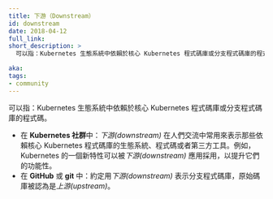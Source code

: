 ```yaml
---
title: 下游（Downstream）
id: downstream
date: 2018-04-12
full_link: 
short_description: >
  可以指：Kubernetes 生態系統中依賴於核心 Kubernetes 程式碼庫或分支程式碼庫的程式碼。

aka: 
tags:
- community
---
```


<!--
---
title: Downstream (disambiguation)
id: downstream
date: 2018-04-12
full_link: 
short_description: >
  May refer to: code in the Kubernetes ecosystem that depends upon the core Kubernetes codebase or a forked repo.

aka: 
tags:
- community
---
-->

<!--
 May refer to: code in the Kubernetes ecosystem that depends upon the core Kubernetes codebase or a forked repo.
-->

可以指：Kubernetes 生態系統中依賴於核心 Kubernetes 程式碼庫或分支程式碼庫的程式碼。

<!--more--> 

<!--
* In the **Kubernetes Community**: Conversations often use *downstream* to mean the ecosystem, code, or third-party tools that rely on the core Kubernetes codebase. For example, a new feature in Kubernetes may be adopted by applications *downstream* to improve their functionality.
* In **GitHub** or **git**: The convention is to refer to a forked repo as *downstream*, whereas the source repo is considered *upstream*.
-->

* 在 **Kubernetes 社群**中：*下游(downstream)* 在人們交流中常用來表示那些依賴核心 Kubernetes 程式碼庫的生態系統、程式碼或者第三方工具。例如，Kubernetes 的一個新特性可以被*下游(downstream)* 應用採用，以提升它們的功能性。
* 在 **GitHub** 或 **git** 中：約定用*下游(downstream)* 表示分支程式碼庫，原始碼庫被認為是*上游(upstream)*。

